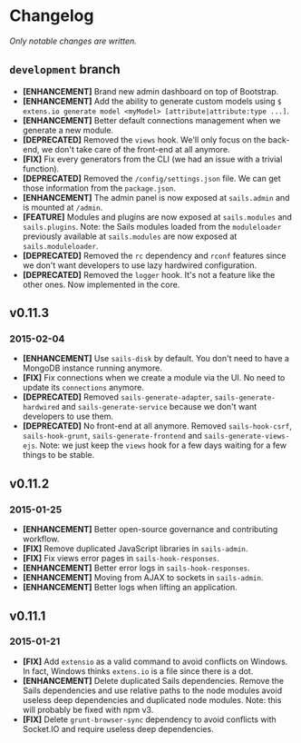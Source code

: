 # Changelog

*Only notable changes are written.*


## `development` branch

- **[ENHANCEMENT]** Brand new admin dashboard on top of Bootstrap.
- **[ENHANCEMENT]** Add the ability to generate custom models using `$ extens.io generate model <myModel> [attribute|attribute:type ...]`.
- **[ENHANCEMENT]** Better default connections management when we generate a new module.
- **[DEPRECATED]** Removed the `views` hook. We'll only focus on the back-end, we don't take care of the front-end at all anymore.
- **[FIX]** Fix every generators from the CLI (we had an issue with a trivial function).
- **[DEPRECATED]** Removed the `/config/settings.json` file. We can get those information from the `package.json`.
- **[ENHANCEMENT]** The admin panel is now exposed at `sails.admin` and is mounted at `/admin`.
- **[FEATURE]** Modules and plugins are now exposed at `sails.modules` and `sails.plugins`. Note: the Sails modules loaded from the `moduleloader` previously available at `sails.modules` are now exposed at `sails.moduleloader`.
- **[DEPRECATED]** Removed the `rc` dependency and `rconf` features since we don't want developers to use lazy hardwired configuration.
- **[DEPRECATED]** Removed the `logger` hook. It's not a feature like the other ones. Now implemented in the core.


## v0.11.3
### 2015-02-04

- **[ENHANCEMENT]** Use `sails-disk` by default. You don't need to have a MongoDB instance running anymore.
- **[FIX]** Fix connections when we create a module via the UI. No need to update its `connections` anymore.
- **[DEPRECATED]** Removed `sails-generate-adapter`, `sails-generate-hardwired` and `sails-generate-service` because we don't want developers to use them.
- **[DEPRECATED]** No front-end at all anymore. Removed `sails-hook-csrf`, `sails-hook-grunt`, `sails-generate-frontend` and `sails-generate-views-ejs`. Note: we just keep the `views` hook for a few days waiting for a few things to be stable.


## v0.11.2
### 2015-01-25

- **[ENHANCEMENT]** Better open-source governance and contributing workflow.
- **[FIX]** Remove duplicated JavaScript libraries in `sails-admin`.
- **[FIX]** Fix views error pages in `sails-hook-responses`.
- **[ENHANCEMENT]** Better error logs in `sails-hook-responses`.
- **[ENHANCEMENT]** Moving from AJAX to sockets in `sails-admin`.
- **[ENHANCEMENT]** Better logs when lifting an application.


## v0.11.1
### 2015-01-21

- **[FIX]** Add `extensio` as a valid command to avoid conflicts on Windows. In fact, Windows thinks `extens.io` is a file since there is a dot.
- **[ENHANCEMENT]** Delete duplicated Sails dependencies. Remove the Sails dependencies and use relative paths to the node modules avoid useless deep dependencies and duplicated node modules. Note: this will probably be fixed with npm v3.
- **[FIX]** Delete `grunt-browser-sync` dependency to avoid conflicts with Socket.IO and require useless deep dependencies.
